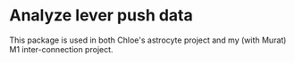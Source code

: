 # Analyze lever push data

This package is used in both Chloe's astrocyte project and my (with Murat) M1 inter-connection project.
